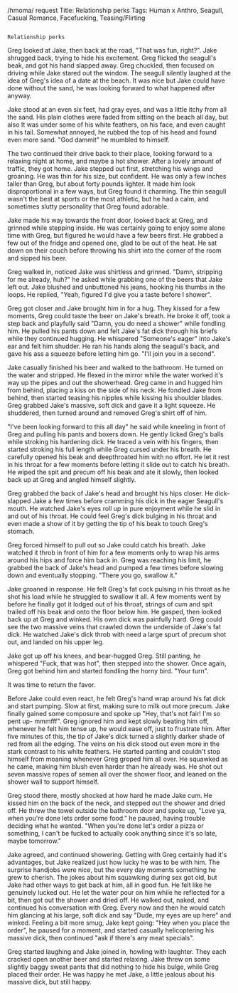/hmoma/ request
Title: Relationship perks
Tags: Human x Anthro, Seagull, Casual Romance, Facefucking, Teasing/Flirting

																						Relationship perks

Greg looked at Jake, then back at the road, "That was fun, right?".  Jake shrugged back, trying to hide his excitement. Greg  flicked the seagull's beak, and got his hand slapped away. Greg chuckled, then focused on driving while Jake stared out the window. The seagull silently laughed at the idea of Greg's idea of a date at the beach. It was nice but Jake could have done without the sand, he was looking forward to what happened after anyway. 

Jake stood at an even six feet, had gray eyes, and was a little itchy from all the sand. His plain clothes were faded from sitting on the beach all day, but also It was under some of his white feathers, on his face, and even caught in his tail. Somewhat annoyed, he rubbed the top of his head and found even more sand.  "God dammit" he mumbled to himself.

The two continued their drive back to their place, looking forward to a relaxing night at home, and maybe a hot shower. After a lovely amount of traffic, they got home. Jake stepped out first, stretching his wings and groaning. He was thin for his size, but confident. He was only a few inches taller than Greg, but about forty pounds lighter. It made him look disproportional in a few ways, but Greg found it charming. The thin seagull wasn't the best at sports or the most athletic, but he had a calm, and sometimes slutty personality that Greg found adorable.  

Jake made his way towards the front door, looked back at Greg, and grinned while stepping inside. He was certainly going to enjoy some alone time with Greg, but figured he would have a few beers first. He grabbed a few out of the fridge and opened one, glad to be out of the heat. He sat down on their couch before throwing his shirt into the corner of the room and sipped his beer. 

Greg walked in, noticed Jake was shirtless and grinned. "Damn, stripping for me already, huh?" he asked while grabbing one of the beers that Jake left out. Jake blushed and unbuttoned his jeans, hooking his thumbs in the loops. He replied, "Yeah, figured I'd give you a taste before I shower".

Greg got closer and Jake brought him in for a hug. They kissed for a few moments, Greg could taste the beer on Jake's breath. He broke it off, took a step back and playfully said "Damn, you do need a shower" while fondling him. He pulled his pants down and felt Jake's fat dick through his briefs while they continued hugging. He whispered "Someone's eager" into Jake's ear and felt him shudder. He ran his hands along the seagull's back, and gave his ass a squeeze before letting him go. "I'll join you in a second".

Jake casually finished his beer and walked to the bathroom. He turned on the water and stripped. He flexed in the mirror while the water worked it's way up the pipes and out the showerhead. Greg came in and hugged him from behind, placing a kiss on the side of his neck. He fondled Jake from behind, then started teasing his nipples while kissing his shoulder blades. Greg grabbed Jake's massive, soft dick and gave it a light squeeze. He shuddered, then turned around and removed Greg's shirt off of him. 

"I've been looking forward to this all day" he said while kneeling in front of Greg and pulling his pants and boxers down. He gently licked Greg's balls while stroking his hardening dick. He traced a vein with his fingers, then started stroking his full length while Greg cursed under his breath. He carefully opened his beak and deepthroated him with no effort. He let it rest in his throat for a few moments before letting it slide out to catch his breath. He wiped the spit and precum off his beak and ate it slowly, then looked back up at Greg and angled himself slightly.

Greg grabbed the back of Jake's head and brought his hips closer. He dick-slapped Jake a few times before cramming his dick in the eager Seagull's mouth. He watched Jake's eyes roll up in pure enjoyment while he slid in and out of his throat. He could feel Greg's dick bulging in his throat and even made a show of it by getting the tip of his beak to touch Greg's stomach. 

Greg forced himself to pull out so Jake could catch his breath. Jake watched it throb in front of him for a few moments only to wrap his arms around his hips and force him back in. Greg was reaching his limit, he grabbed the back of Jake's head and pumped a few times before slowing down and eventually stopping. "There you go, swallow it."

Jake groaned in response. He felt Greg's fat cock pulsing in his throat as he shot his load while he struggled to swallow it all. A few moments went by before he finally got it lodged out of his throat, strings of cum and spit trailed off his beak and onto the floor below him. He gasped, then looked back up at Greg and winked. His own dick was painfully hard. Greg could see the two massive veins that crawled down the underside of Jake's fat dick. He watched Jake's dick throb with need a large spurt of precum shot out, and landed on his upper leg.

Jake got up off his knees, and bear-hugged Greg. Still panting, he whispered "Fuck, that was hot", then stepped into the shower. Once again, Greg got behind him and started fondling the horny bird. "Your turn".

It was time to return the favor.

Before Jake could even react, he felt Greg's hand wrap around his fat dick and start pumping. Slow at first, making sure to milk out more precum. Jake finally gained some composure and spoke up "Hey, that's not fair! I'm so pent up- mmmfff". Greg ignored him and kept slowly beating him off, whenever he felt him tense up, he would ease off, just to frustrate him. After five minutes of this, the tip of Jake's dick turned a slightly darker shade of red from all the edging. The veins on his dick stood out even more in the stark contrast to his white feathers. He started panting and couldn't stop himself from moaning whenever Greg groped him all over. He squawked as he came, making him blush even harder than he already was. He shot out seven massive ropes of semen all over the shower floor, and leaned on the shower wall to support himself. 

Greg stood there, mostly shocked at how hard he made Jake cum. He kissed him on the back of the neck, and stepped out the shower and dried off. He threw the towel outside the bathroom door and spoke up, "Love ya, when you're done lets order some food." he paused, having trouble deciding what he wanted. "When you're done let's order a pizza or something, I can't be fucked to actually cook anything since it's so late, maybe tomorrow."

Jake agreed, and continued showering. Getting with Greg certainly had it's advantages, but Jake realized just how lucky he was to be with him. The surprise handjobs were nice, but the every day moments something he grew to cherish. The jokes about him squawking during sex got old, but Jake had other ways to get back at him, all in good fun. He felt like he genuinely lucked out. He let the water pour on him while he reflected for a bit, then got out the shower and dried off. He walked out, naked, and continued his conversation with Greg. Every now and then he would catch him glancing at his large, soft dick and say "Dude, my eyes are up here" and winked. Feeling a bit more smug, Jake kept going: "Hey when you place the order", he paused for a moment, and started casually helicoptering his massive dick, then continued "ask if there's any meat specials". 

Greg started laughing and Jake joined in, howling with laughter. They each cracked open another beer and started relaxing. Jake threw on some slightly baggy sweat pants that did nothing to hide his bulge, while Greg placed their order. He was happy he met Jake, a little jealous about his massive dick, but still happy.